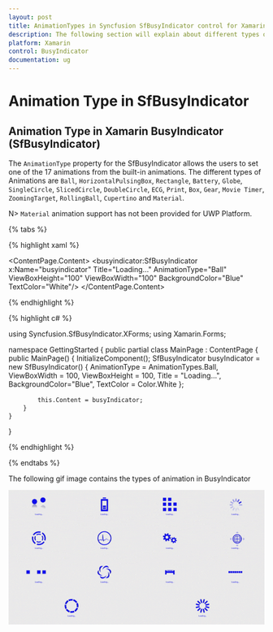 ```yaml
---
layout: post
title: AnimationTypes in Syncfusion SfBusyIndicator control for Xamarin.Forms
description: The following section will explain about different types of animation available in Xamarin.Forms SfBusyIndicator 
platform: Xamarin
control: BusyIndicator
documentation: ug
---
```

# Animation Type in SfBusyIndicator

## Animation Type in Xamarin BusyIndicator (SfBusyIndicator)

The `AnimationType` property for the SfBusyIndicator allows the users to set one of the 17 animations from the built-in animations. The different types of Animations are `Ball`, `HorizontalPulsingBox`, `Rectangle`, `Battery`, `Globe`, `SingleCircle`, `SlicedCircle`, `DoubleCircle`, `ECG`, `Print`, `Box`, `Gear`, `Movie Timer`, `ZoomingTarget`, `RollingBall`, `Cupertino` and `Material`.

N> `Material` animation support has not been provided for UWP Platform.

{% tabs %}

{% highlight xaml %}

<?xml version="1.0" encoding="utf-8" ?>
<ContentPage xmlns="http://xamarin.com/schemas/2014/forms"
             xmlns:x="http://schemas.microsoft.com/winfx/2009/xaml"
             xmlns:local="clr-namespace:GettingStarted"
             xmlns:busyindicator="clr-namespace:Syncfusion.SfBusyIndicator.XForms;assembly=Syncfusion.SfBusyIndicator.XForms"
             x:Class="GettingStarted.MainPage">
    <ContentPage.Content>
        <busyindicator:SfBusyIndicator x:Name="busyindicator" 
                                       Title="Loading..."
                                       AnimationType="Ball" 
                                       ViewBoxHeight="100"
                                       ViewBoxWidth="100"
                                       BackgroundColor="Blue"
                                       TextColor="White"/>
    </ContentPage.Content>
</ContentPage>

{% endhighlight %}

{% highlight c# %}

using Syncfusion.SfBusyIndicator.XForms;
using Xamarin.Forms;

namespace GettingStarted
{
    public partial class MainPage : ContentPage
    {
        public MainPage()
        {
            InitializeComponent();
            SfBusyIndicator busyIndicator = new SfBusyIndicator()
            {
                AnimationType = AnimationTypes.Ball,
                ViewBoxWidth = 100,
                ViewBoxHeight = 100,
                Title = "Loading...",
                BackgroundColor="Blue",
                TextColor = Color.White
            };

            this.Content = busyIndicator;
        }
    }
}

{% endhighlight %}

{% endtabs %}

The following gif image contains the types of animation in BusyIndicator

![AnimationTypes](images/animationtypes.gif)